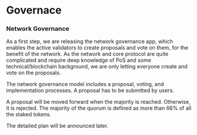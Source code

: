 # Governace

### Network Governance

As a first step, we are releasing the network governance app, which enables the active validators to create proposals and vote on them, for the benefit of the network. As the network and core protocol are quite complicated and require deep knowledge of PoS and some technical/blockchain background, we are only letting everyone create and vote on the proposals.

The network governance model includes a proposal, voting, and implementation processes. A proposal has to be submitted by users. 

A proposal will be moved forward when the majority is reached. Otherwise, it is rejected. The majority of the quorum is defined as more than 66% of all the staked tokens.

The detailed plan will be announced later.

